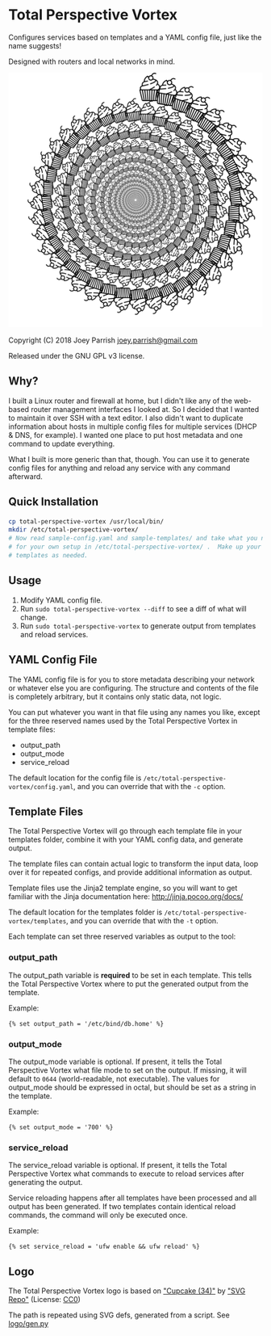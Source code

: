 # Total Perspective Vortex

Configures services based on templates and a YAML config file, just like the
name suggests!

Designed with routers and local networks in mind.

![Total Perspective Vortex Logo](logo/logo.png)

Copyright (C) 2018 Joey Parrish <joey.parrish@gmail.com>

Released under the GNU GPL v3 license.


## Why?

I built a Linux router and firewall at home, but I didn't like any of the
web-based router management interfaces I looked at.  So I decided that I wanted
to maintain it over SSH with a text editor.  I also didn't want to duplicate
information about hosts in multiple config files for multiple services (DHCP &
DNS, for example).  I wanted one place to put host metadata and one command to
update everything.

What I built is more generic than that, though.  You can use it to generate
config files for anything and reload any service with any command afterward.


## Quick Installation

```sh
cp total-perspective-vortex /usr/local/bin/
mkdir /etc/total-perspective-vortex/
# Now read sample-config.yaml and sample-templates/ and take what you need
# for your own setup in /etc/total-perspective-vortex/ .  Make up your own
# templates as needed.
```


## Usage

1. Modify YAML config file.
2. Run `sudo total-perspective-vortex --diff` to see a diff of what will change.
3. Run `sudo total-perspective-vortex` to generate output from templates and
   reload services.


## YAML Config File

The YAML config file is for you to store metadata describing your network or
whatever else you are configuring.  The structure and contents of the file is
completely arbitrary, but it contains only static data, not logic.

You can put whatever you want in that file using any names you like, except for
the three reserved names used by the Total Perspective Vortex in template files:
  - output_path
  - output_mode
  - service_reload

The default location for the config file is
`/etc/total-perspective-vortex/config.yaml`, and you can override that with the
`-c` option.


## Template Files

The Total Perspective Vortex will go through each template file in your
templates folder, combine it with your YAML config data, and generate output.

The template files can contain actual logic to transform the input data, loop
over it for repeated configs, and provide additional information as output.

Template files use the Jinja2 template engine, so you will want to get familiar
with the Jinja documentation here: http://jinja.pocoo.org/docs/

The default location for the templates folder is
`/etc/total-perspective-vortex/templates`, and you can override that with the
`-t` option.

Each template can set three reserved variables as output to the tool:

### output_path

The output_path variable is **required** to be set in each template.  This tells
the Total Perspective Vortex where to put the generated output from the
template.

Example:

```jinja2
{% set output_path = '/etc/bind/db.home' %}
```

### output_mode

The output_mode variable is optional.  If present, it tells the Total
Perspective Vortex what file mode to set on the output.  If missing, it will
default to `0644` (world-readable, not executable).  The values for output_mode
should be expressed in octal, but should be set as a string in the template.

Example:

```jinja2
{% set output_mode = '700' %}
```

### service_reload

The service_reload variable is optional.  If present, it tells the Total
Perspective Vortex what commands to execute to reload services after generating
the output.

Service reloading happens after all templates have been processed and all output
has been generated.  If two templates contain identical reload commands, the
command will only be executed once.

Example:

```jinja2
{% set service_reload = 'ufw enable && ufw reload' %}
```

## Logo

The Total Perspective Vortex logo is based on
["Cupcake (34)"](https://www.svgrepo.com/svg/65988/cupcake)
by ["SVG Repo"](https://www.svgrepo.com/)
(License: [CC0](https://www.svgrepo.com/page/licensing))

The path is repeated using SVG defs, generated from a script.
See [logo/gen.py](https://github.com/joeyparrish/total-perspective-vortex/blob/main/logo/gen.py)
